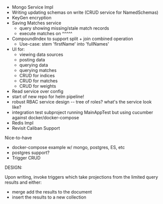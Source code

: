  * Mongo Service Impl
 * Writing updating schemas on write (CRUD service for NamedSchemas) 
 * KeyGen encryption 
 * Saving Matches service
   - query showing missing/stale match records
   - execute matches on ^^^^^
 * CompoundIndex to support split + join combined operation
   - Use-case: stem 'firstName' into 'fullNames'   
 * UI for:
   - viewing data sources
   - posting data
   - querying data
   - querying matches
   - CRUD for indices
   - CRUD for matches
   - CRUD for weights
 * Read service over config 
 * start of new repo for helm pipeline!
 * robust RBAC service design -- tree of roles? what's the service look like?
 * integration test subproject running MainAppTest but using cucumber against docker/docker-compose
 * Redis Impl
 * Revisit Caliban Support
  
Nice-to-have 
 * docker-compose example w/ mongo, postgres, ES, etc
 * postgres support?
 * Trigger CRUD
 
DESIGN:

Upon writing, invoke triggers which take projections from the limited query results and either:
   * merge add the results to the document
   * insert the results to a new collection

